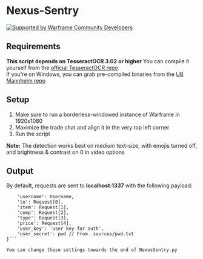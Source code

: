 # Nexus-Sentry

[![Supported by Warframe Community Developers](https://github.com/Warframe-Community-Developers/banner/blob/master/banner.png)](https://github.com/Warframe-Community-Developers)

## Requirements
**This script depends on TesseractOCR 3.02 or higher**
You can compile it yourself from the [official TesseractOCR repo](https://github.com/tesseract-ocr/tesseract)<br />
If you're on Windows, you can grab pre-compiled binaries from the [UB Mannheim repo](https://github.com/UB-Mannheim/tesseract/wiki)


## Setup
1. Make sure to run a borderless-windowed instance of Warframe in 1920x1080
2. Maximize the trade chat and align it in the very top left corner
3. Run the script

**Note:** The detection works best on medium text-size, with emojis turned off, and brightness & contrast on 0 in video options


## Output
By default, requests are sent to **localhost:1337** with the following payload:

```{
    'username': Username,
    'to': Request[0],
    'item': Request[1],
    'comp': Request[2],
    'type': Request[3],
    'price': Request[4],
    'user_key': 'user key for auth',
    'user_secret': pwd // From .sources/pwd.txt
}```

You can change these settings towards the end of NexusSentry.py